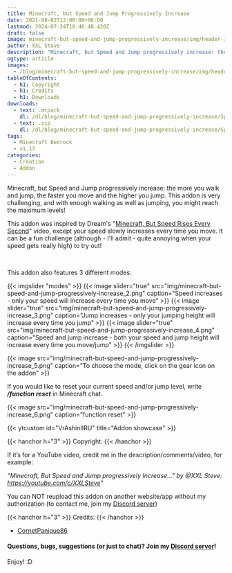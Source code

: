 ```yaml
---
title: Minecraft, but Speed and Jump Progressively Increase
date: 2021-08-02T12:00:00+06:00
lastmod: 2024-07-24T18:46:48.420Z
draft: false
image: minecraft-but-speed-and-jump-progressively-increase/img/header-image.png
author: XXL Steve
description: "Minecraft, but Speed and Jump progressively increase: the more you walk and jump, the faster you move and the higher you jump. This addon is very challenging, and with enough walking as well as jumping, you might reach the maximum levels!"
ogtype: article
images:
  - /blog/minecraft-but-speed-and-jump-progressively-increase/img/header-image.png
tableOfContents:
  - h1: Copyright
  - h1: Credits
  - h1: Downloads
downloads:
  - text: .mcpack
    dl: /dl/blog/minecraft-but-speed-and-jump-progressively-increase/SpeedIncreases.mcpack
  - text: .zip
    dl: /dl/blog/minecraft-but-speed-and-jump-progressively-increase/SpeedIncreases.zip
tags:
  - Minecraft Bedrock
  - v1.17
categories:
  - Creation
  - Addon
---
```


Minecraft, but Speed and Jump progressively increase: the more you walk and jump, the faster you move and the higher you jump. This addon is very challenging, and with enough walking as well as jumping, you might reach the maximum levels!

This addon was inspired by Dream's "[Minecraft, But Speed Rises Every Second](https://youtube.com/embed//F---bdPvyLw)" video, except your speed slowly increases every time you move. It can be a fun challenge (although - I'll admit - quite annoying when your speed gets really high) to try out!

&nbsp;

This addon also features 3 different modes:

{{< imgslider "modes" >}}
  {{< image slider="true" src="img/minecraft-but-speed-and-jump-progressively-increase_2.png" caption="Speed increases - only your speed will increase every time you move" >}}
  {{< image slider="true" src="img/minecraft-but-speed-and-jump-progressively-increase_3.png" caption="Jump increases - only your jumping height will increase every time you jump" >}}
  {{< image slider="true" src="img/minecraft-but-speed-and-jump-progressively-increase_4.png" caption="Speed and jump increase - both your speed and jump height will increase every time you move/jump" >}}
{{< /imgslider >}}

{{< image src="img/minecraft-but-speed-and-jump-progressively-increase_5.png" caption="To choose the mode, click on the gear icon on the addon"  >}}

If you would like to reset your current speed and/or jump level, write ***/function reset*** in Minecraft chat.

{{< image src="img/minecraft-but-speed-and-jump-progressively-increase_6.png" caption="function reset"  >}}

{{< ytcustom id="VrAshinIIRU" title="Addon showcase" >}}

{{< hanchor h="3" >}}
Copyright:
{{< /hanchor >}}

If it’s for a YouTube video, credit me in the description/comments/video, for example:

*“Minecraft, But Speed and Jump progressively Increase..." by @XXL Steve: https://youtube.com/c/XXLSteve"*

You can NOT reupload this addon on another website/app without my authorization (to contact me, join my [Discord server](https://discord.gg/dJJyryc))

{{< hanchor h="3" >}}
Credits:
{{< /hanchor >}}

- [CornetPanique86](https://youtube.com/@XXLSteve)
 

#### Questions, bugs, suggestions (or just to chat)? Join my [Discord server](https://discord.gg/dJJyryc)!

Enjoy! :D